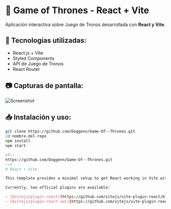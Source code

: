 # 📌 Game of Thrones - React + Vite  
Aplicación interactiva sobre Juego de Tronos desarrollada con **React y Vite**.  

## 🚀 Tecnologías utilizadas:
- React.js + Vite  
- Styled Components  
- API de Juego de Tronos  
- React Router  

## 📷 Capturas de pantalla:
![Screenshot](https://imgur.com/a/DIYfEKL)  

## 📥 Instalación y uso:
```bash
git clone https://github.com/Doggenn/Game-Of--Thrones.git
cd nombre-del-repo
npm install
npm start

<!--
https://github.com/Doggenn/Game-Of--Thrones.git
-->
# React + Vite

This template provides a minimal setup to get React working in Vite with HMR and some ESLint rules.

Currently, two official plugins are available:

- [@vitejs/plugin-react](https://github.com/vitejs/vite-plugin-react/blob/main/packages/plugin-react/README.md) uses [Babel](https://babeljs.io/) for Fast Refresh
- [@vitejs/plugin-react-swc](https://github.com/vitejs/vite-plugin-react-swc) uses [SWC](https://swc.rs/) for Fast Refresh
